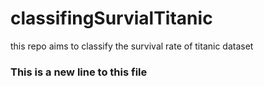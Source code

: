 # classifingSurvialTitanic
this repo aims to classify the survival rate of titanic dataset

### This is a new line to this file
